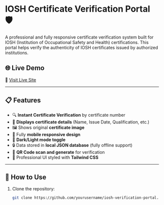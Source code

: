 # IOSH Certificate Verification Portal 🛡️

A professional and fully responsive certificate verification system built for IOSH (Institution of Occupational Safety and Health) certifications. This portal helps verify the authenticity of IOSH certificates issued by authorized institutions.

## 🌐 Live Demo

🔗 [Visit Live Site](https://yourusername.github.io/iosh-verification-portal/)

---

## 📋 Features

- 🔍 **Instant Certificate Verification** by certificate number
- 📄 **Displays certificate details** (Name, Issue Date, Qualification, etc.)
- 🖼️ Shows original **certificate image**
- 📱 Fully **mobile responsive design**
- 🌙 **Dark/Light mode toggle**
- 🔒 Data stored in **local JSON database** (fully offline support)
- 📸 **QR Code scan and generate** for verification
- 🎨 Professional UI styled with **Tailwind CSS**

---

## 🚀 How to Use

1. Clone the repository:

   ```bash
   git clone https://github.com/yourusername/iosh-verification-portal.git
